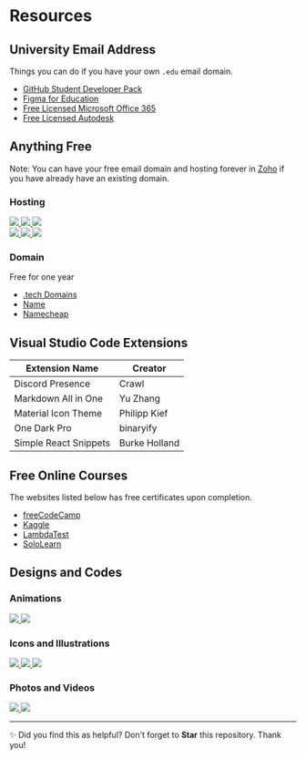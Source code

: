 # Resources

## University Email Address

Things you can do if you have your own `.edu` email domain.

- [GitHub Student Developer Pack](https://education.github.com/pack)
- [Figma for Education](https://figma.com/education)
- [Free Licensed Microsoft Office 365](https://microsoft.com/en-ph/education/products/office?ms.officeurl=student)
- [Free Licensed Autodesk](https://autodesk.com/education/edu-software/overview?sorting=featured&filters=individual)

## Anything Free

Note: You can have your free email domain and hosting forever in [Zoho](https://zoho.com/mail) if you have already have an existing domain.

### Hosting

<a href="https://pages.cloudflare.com">
  <img src="https://img.shields.io/badge/-CLOUDFLARE_>-F38020?logo=cloudflare&logoColor=white&style=for-the-badge">
</a>
<a href="https://firebase.google.com">
  <img src="https://img.shields.io/badge/-FIREBASE_>-FFCA28?logo=firebase&logoColor=black&style=for-the-badge">
</a>
<a href="https://pages.github.com">
  <img src="https://img.shields.io/badge/-GITHUB_>-100000?logo=github&logoColor=white&style=for-the-badge">
</a>
<br>
<a href="https://heroku.com">
  <img src="https://img.shields.io/badge/-HEROKU_>-6762A5?logo=heroku&logoColor=white&style=for-the-badge">
</a>
<a href="https://netlify.com">
  <img src="https://img.shields.io/badge/-NETLIFY_>-00C7B7?logo=netlify&logoColor=white&style=for-the-badge">
</a>
<a href="https://vercel.com">
  <img src="https://img.shields.io/badge/-VERCEL_>-EEE?logo=vercel&logoColor=black&style=for-the-badge">
</a>

### Domain

Free for one year

- [.tech Domains](https://get.tech/github-student-developer-pack)
- [Name](https://name.com/partner/github-students)
- [Namecheap](https://nc.me)

## Visual Studio Code Extensions

| Extension Name | Creator  |
| ----- | ----- |
| Discord Presence | Crawl |
| Markdown All in One | Yu Zhang |
| Material Icon Theme | Philipp Kief |
| One Dark Pro | binaryify |
| Simple React Snippets | Burke Holland |

## Free Online Courses

The websites listed below has free certificates upon completion.

- [freeCodeCamp](https://freecodecamp.org)
- [Kaggle](https://kaggle.com)
- [LambdaTest](https://lambdatest.com/certifications)
- [SoloLearn](https://sololearn.com)

## Designs and Codes

### Animations

<a href="https://github.com/michalsnik/aos">
  <img src="https://img.shields.io/badge/-ANIMATE_ON_SCROLL_>-0E0F34?style=for-the-badge">
</a>
<a href="https://framer.com/motion">
  <img src="https://img.shields.io/badge/-FRAMER_MOTION_>-C1B?logo=framer&logoColor=white&style=for-the-badge">
</a>

### Icons and Illustrations

<a href="https://icons8.com/github-students">
  <img src="https://img.shields.io/badge/-ICONS8_>-1FB141?logo=icons8&logoColor=white&style=for-the-badge">
</a>
<a href="https://ionic.io/ionicons">
  <img src="https://img.shields.io/badge/-IONICONS_>-3880FF?logo=ionic&logoColor=white&style=for-the-badge">
</a>
<a href="https://simpleicons.org">
  <img src="https://img.shields.io/badge/-SIMPLE_ICONS_>-black?logo=simpleicons&logoColor=white&style=for-the-badge">
</a>

### Photos and Videos

<a href="https://pexels.com">
  <img src="https://img.shields.io/badge/-PEXELS_>-05A081?logo=pexels&logoColor=white&style=for-the-badge">
</a>
<a href="https://unsplash.com">
  <img src="https://img.shields.io/badge/-UNSPLASH_>-EEE?logo=unsplash&logoColor=black&style=for-the-badge">
</a>

<hr>

✨ Did you find this as helpful? Don't forget to **Star** this repository. Thank you!
